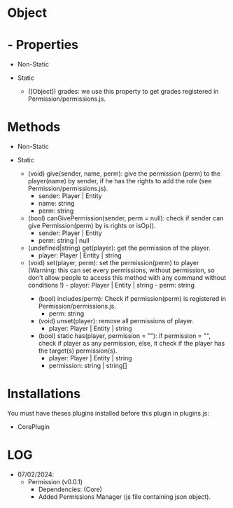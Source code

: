 # Object

# - Properties
- Non-Static

- Static
    - ([Object]) grades: we use this property to get grades registered in Permission/permissions.js.

# Methods
  
- Non-Static

  
- Static
    - (void) give(sender, name, perm): give the permission (perm) to the player(name) by sender, if he has the rights to add the role (see Permission/permissions.js).
        - sender: Player | Entity
        - name: string
        - perm: string
    - (bool) canGivePermission(sender, perm = null): check if sender can give Permission(perm) by is rights or isOp().
        - sender: Player | Entity
        - perm: string | null
    - (undefined|string) get(player): get the permission of the player.
        - player: Player | Entity | string
    - <Warning>(void) set(player, perm): set the permission(perm) to player (Warning: this can set every permissions, without permission, so don't allow people to access this method with any command without conditions !)
          - player: Player | Entity | string
          - perm: string
        - (bool) includes(perm): Check if permission(perm) is registered in Permission/permissions.js.
          - perm: string
        - (void) unset(player): remove all permissions of player.
            - player: Player | Entity | string
        - (bool) static has(player, permission = ""): if permission = "", check if player as any permission, else, it check if the player has the target(s) permission(s).
            - player: Player | Entity | string
            - permission: string | string[] 
        

# Installations
You must have theses plugins installed before this plugin in plugins.js:
- CorePlugin

# LOG

- 07/02/2024:
    -  Permission (v0.0.1)
        -    Dependencies: (Core)
        -    Added Permissions Manager (js file containing json object).
